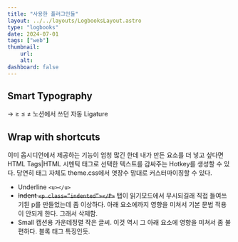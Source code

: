 ```yaml
---
title: "사용한 플러그인들"
layout: ../../layouts/LogbooksLayout.astro
type: "logbooks"
date: 2024-07-01
tags: ["web"]
thumbnail:
	url:
	alt:
dashboard: false
---
```

## Smart Typography
→ ≥ ≤ ≠
노션에서 쓰던 자동 Ligature
## Wrap with shortcuts
이미 옵시디언에서 제공하는 기능이 엄청 많긴 한데 내가 만든 요소를 더 넣고 싶다면 HTML Tags|HTML 시멘틱 태그로 선택한 텍스트를 감싸주는 Hotkey를 생성할 수 있다. 당연히 태그 자체도 theme.css에서 엿장수 맘대로 커스터마이징할 수 있다.
- Underline `<u></u>`
- ~~Indent `<p class=”indented”></P>`~~
	탭이 읽기모드에서 무시되길래 직접 들여쓰기된 p를 만들었는데 좀 이상하다. 아래 요소에까지 영향을 미쳐서 기본 문법 적용이 안되게 한다. 그래서 삭제함.
- Small
	캡션용 가운데정렬 작은 글씨. 이것 역시 그 아래 요소에 영향을 미쳐서 좀 불편하다.
	블록 태그 특징인듯.